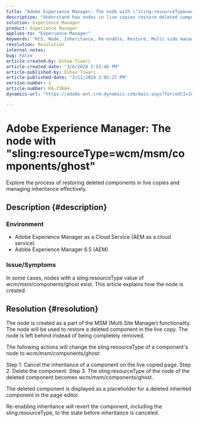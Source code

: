 ```yaml
---
title: "Adobe Experience Manager: The node with \"sling:resourceType=wcm/msm/components/ghost\""
description: "Understand how nodes in live copies restore deleted components and manage inheritance in the page editor."
solution: Experience Manager
product: Experience Manager
applies-to: "Experience Manager"
keywords: "KCS, Node, Inheritance, Re-enable, Restore, Multi side manager, Live copy, Components, Placeholder"
resolution: Resolution
internal-notes: 
bug: False
article-created-by: Eshaa Tiwari
article-created-date: "3/6/2024 2:53:46 PM"
article-published-by: Eshaa Tiwari
article-published-date: "3/11/2024 2:05:27 PM"
version-number: 2
article-number: KA-23664
dynamics-url: "https://adobe-ent.crm.dynamics.com/main.aspx?forceUCI=1&pagetype=entityrecord&etn=knowledgearticle&id=5deea651-c9db-ee11-904d-6045bd006b4b"

---
```

# Adobe Experience Manager: The node with "sling:resourceType=wcm/msm/components/ghost"


Explore the process of restoring deleted components in live copies and managing inheritance effectively.

## Description {#description}


### Environment

- Adobe Experience Manager as a Cloud Service (AEM as a cloud service)
- Adobe Experience Manager 6.5 (AEM)


### Issue/Symptoms

In some cases, nodes with a sling:resourceType value of wcm/msm/components/ghost exist. This article explains how the node is created.


## Resolution {#resolution}


The node is created as a part of the MSM (Multi Site Manager) functionality. The node will be used to restore a deleted component in the live copy. The node is left behind instead of being completely removed.

The following actions will change the sling:resourceType of a component's node to wcm/msm/components/ghost:

Step 1. Cancel the inheritance of a component on the live copied page.
Step 2. Delete the component.
Step 3. The sling:resourceType of the node of the deleted component becomes wcm/msm/components/ghost.

The deleted component is displayed as a placeholder for a deleted inherited component in the page editor.

Re-enabling inheritance will revert the component, including the sling:resourceType, to the state before inheritance is canceled.
